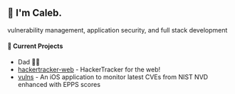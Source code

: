 ## 👋 I'm Caleb.

vulnerability management, application security, and full stack development

#### 🚀 Current Projects

- Dad 👶👧
- [hackertracker-web](https://github.com/cak/hackertracker-web) - HackerTracker for the web!
- [vulns](https://github.com/cak/vulns) - An iOS application to monitor latest CVEs from NIST NVD enhanced with EPPS scores
